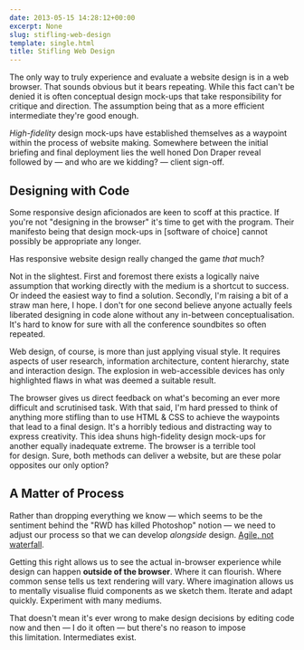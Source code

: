 ```yaml
---
date: 2013-05-15 14:28:12+00:00
excerpt: None
slug: stifling-web-design
template: single.html
title: Stifling Web Design
---
```


The only way to truly experience and evaluate a website design is in a web browser. That sounds obvious but it bears repeating. While this fact can't be denied it is often conceptual design mock-ups that take responsibility for critique and direction. The assumption being that as a more efficient intermediate they're good enough.

_High-fidelity_ design mock-ups have established themselves as a waypoint within the process of website making. Somewhere between the initial briefing and final deployment lies the well honed Don Draper reveal followed by — and who are we kidding? — client sign-off.


## Designing with Code


Some responsive design aficionados are keen to scoff at this practice. If you're not "designing in the browser" it's time to get with the program. Their manifesto being that design mock-ups in [software of choice] cannot possibly be appropriate any longer.

Has responsive website design really changed the game _that_ much?

Not in the slightest. First and foremost there exists a logically naive assumption that working directly with the medium is a shortcut to success. Or indeed the easiest way to find a solution. Secondly, I'm raising a bit of a straw man here, I hope. I don't for one second believe anyone actually feels liberated designing in code alone without any in-between conceptualisation. It's hard to know for sure with all the conference soundbites so often repeated.

Web design, of course, is more than just applying visual style. It requires aspects of user research, information architecture, content hierarchy, state and interaction design. The explosion in web-accessible devices has only highlighted flaws in what was deemed a suitable result.

The browser gives us direct feedback on what's becoming an ever more difficult and scrutinised task. With that said, I'm hard pressed to think of anything more stifling than to use HTML & CSS to achieve the waypoints that lead to a final design. It's a horribly tedious and distracting way to express creativity. This idea shuns high-fidelity design mock-ups for another equally inadequate extreme. The browser is a terrible tool for design. Sure, both methods can deliver a website, but are these polar opposites our only option?


## A Matter of Process


Rather than dropping everything we know — which seems to be the sentiment behind the "RWD has killed Photoshop" notion — we need to adjust our process so that we can develop _alongside_ design. [Agile, not waterfall](http://alistapart.com/article/gettingrealaboutagiledesign).

Getting this right allows us to see the actual in-browser experience while design can happen **outside of the browser**. Where it can flourish. Where common sense tells us text rendering will vary. Where imagination allows us to mentally visualise fluid components as we sketch them. Iterate and adapt quickly. Experiment with many mediums.

That doesn't mean it's ever wrong to make design decisions by editing code now and then — I do it often — but there's no reason to impose this limitation. Intermediates exist.
